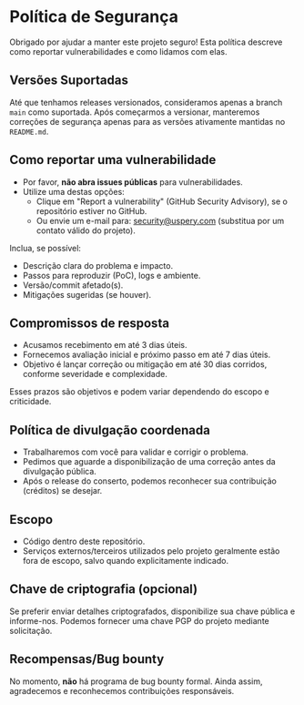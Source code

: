 # Política de Segurança

Obrigado por ajudar a manter este projeto seguro! Esta política descreve como reportar vulnerabilidades e como lidamos com elas.

## Versões Suportadas

Até que tenhamos releases versionados, consideramos apenas a branch `main` como suportada. Após começarmos a versionar, manteremos correções de segurança apenas para as versões ativamente mantidas no `README.md`.

## Como reportar uma vulnerabilidade

- Por favor, **não abra issues públicas** para vulnerabilidades.
- Utilize uma destas opções:
  - Clique em "Report a vulnerability" (GitHub Security Advisory), se o repositório estiver no GitHub.
  - Ou envie um e-mail para: security@uspery.com (substitua por um contato válido do projeto).

Inclua, se possível:
- Descrição clara do problema e impacto.
- Passos para reproduzir (PoC), logs e ambiente.
- Versão/commit afetado(s).
- Mitigações sugeridas (se houver).

## Compromissos de resposta

- Acusamos recebimento em até 3 dias úteis.
- Fornecemos avaliação inicial e próximo passo em até 7 dias úteis.
- Objetivo é lançar correção ou mitigação em até 30 dias corridos, conforme severidade e complexidade.

Esses prazos são objetivos e podem variar dependendo do escopo e criticidade.

## Política de divulgação coordenada

- Trabalharemos com você para validar e corrigir o problema.
- Pedimos que aguarde a disponibilização de uma correção antes da divulgação pública.
- Após o release do conserto, podemos reconhecer sua contribuição (créditos) se desejar.

## Escopo

- Código dentro deste repositório.
- Serviços externos/terceiros utilizados pelo projeto geralmente estão fora de escopo, salvo quando explicitamente indicado.

## Chave de criptografia (opcional)

Se preferir enviar detalhes criptografados, disponibilize sua chave pública e informe-nos. Podemos fornecer uma chave PGP do projeto mediante solicitação.

## Recompensas/Bug bounty

No momento, **não** há programa de bug bounty formal. Ainda assim, agradecemos e reconhecemos contribuições responsáveis.

